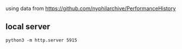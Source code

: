 using data from https://github.com/nyphilarchive/PerformanceHistory

## local server
`python3 -m http.server 5915`
